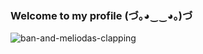### Welcome to my profile (づ｡◕‿‿◕｡)づ

![ban-and-meliodas-clapping](https://user-images.githubusercontent.com/82326405/163214079-d0e1c387-c034-4953-a5ea-8647e21a30a3.gif)

